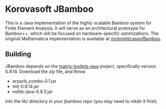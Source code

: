 Korovasoft JBamboo
==================

This is a Java implementation of the highly scalable Bamboo system for Finite Element Analysis. It will serve as an architectural prototype for Bamboo++, which will be focused on hardware-specific optimizations. The original Mathematica implementation is available at [mcknightcasey/Bamboo](https://github.com/mcknightcasey/Bamboo).

Building
--------
JBamboo depends on the [matrix-toolkits-java](http://code.google.com/p/matrix-toolkits-java/) project, specifically version 0.9.14. Download the zip file, and throw

* arpack_combo-0.1.jar
* mtj-0.9.14.jar
* netlib-java-0.9.3.jar

into the lib/ directory in your jbamboo repo (you may need to mkdir it first).